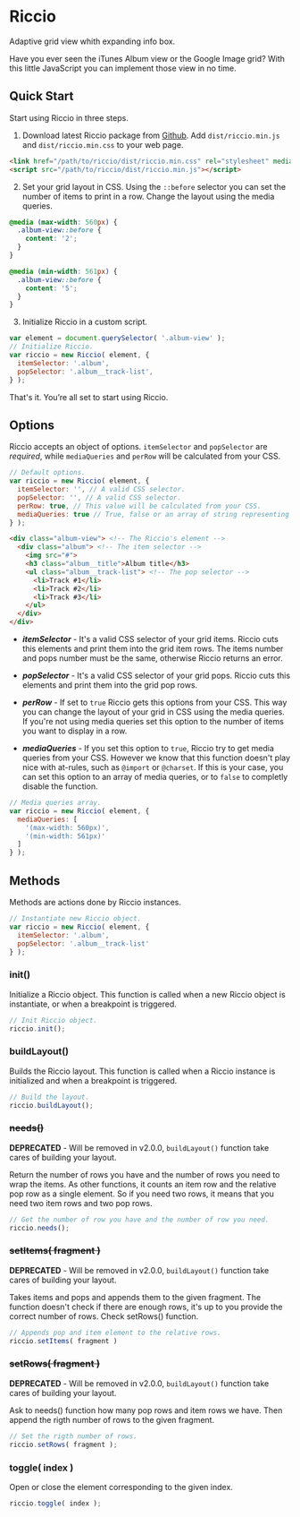 # Riccio

Adaptive grid view whith expanding info box.

Have you ever seen the iTunes Album view or the Google Image grid? With this
little JavaScript you can implement those view in no time.

## Quick Start

Start using Riccio in three steps.

1. Download latest Riccio package from [Github][de0e5714]. Add
`dist/riccio.min.js` and `dist/riccio.min.css` to your web page.
  ```html
  <link href="/path/to/riccio/dist/riccio.min.css" rel="stylesheet" media="screen">
  <script src="/path/to/riccio/dist/riccio.min.js"></script>
  ```

2. Set your grid layout in CSS. Using the `::before` selector you can set the
number of items to print in a row. Change the layout using the media queries.
  ```css
  @media (max-width: 560px) {
    .album-view::before {
      content: '2';
    }
  }

  @media (min-width: 561px) {
    .album-view::before {
      content: '5';
    }
  }
  ```

3. Initialize Riccio in a custom script.
  ```js
  var element = document.querySelector( '.album-view' );
  // Initialize Riccio.
  var riccio = new Riccio( element, {
    itemSelector: '.album',
    popSelector: '.album__track-list',
  } );
  ```

That's it. You’re all set to start using Riccio.

  [de0e5714]: https://github.com/OutlawPlz "Download"

## Options

Riccio accepts an object of options. `itemSelector` and `popSelector` are
*required*, while `mediaQueries` and `perRow` will be calculated from your CSS.

```js
// Default options.
var riccio = new Riccio( element, {
  itemSelector: '', // A valid CSS selector.
  popSelector: '', // A valid CSS selector.
  perRow: true, // This value will be calculated from your CSS.
  mediaQueries: true // True, false or an array of string representing the media queries.
} );
```

```html
<div class="album-view"> <!-- The Riccio's element -->
  <div class="album"> <!-- The item selector -->
    <img src="#">
    <h3 class="album__title">Album title</h3>
    <ul class="album__track-list"> <!-- The pop selector -->
      <li>Track #1</li>
      <li>Track #2</li>
      <li>Track #3</li>
    </ul>
  </div>
</div>
```

- ***itemSelector*** - It's a valid CSS selector of your grid items. Riccio cuts
this elements and print them into the grid item rows. The items number and pops
number must be the same, otherwise Riccio returns an error.

- ***popSelector*** - It's a valid CSS selector of your grid pops. Riccio cuts
this elements and print them into the grid pop rows.

- ***perRow*** - If set to `true` Riccio gets this options from your CSS. This
way you can change the layout of your grid in CSS using the media queries. If
you're not using media queries set this option to the number of items you want
to display in a row.

- ***mediaQueries*** - If you set this option to `true`, Riccio try to get media
queries from your CSS. However we know that this function doesn't play nice with
at-rules, such as `@import` or `@charset`. If this is your case, you can set
this option to an array of media queries, or to `false` to completly disable the
function.

```js
// Media queries array.
var riccio = new Riccio( element, {
  mediaQueries: [
    '(max-width: 560px)',
    '(min-width: 561px)'
  ]
} );
```

## Methods

Methods are actions done by Riccio instances.

```js
// Instantiate new Riccio object.
var riccio = new Riccio( element, {
  itemSelector: '.album',
  popSelector: '.album__track-list'
} );
```

### init()

Initialize a Riccio object. This function is called when a new Riccio object is
instantiate, or when a breakpoint is triggered.

```js
// Init Riccio object.
riccio.init();
```

### buildLayout()

Builds the Riccio layout. This function is called when a Riccio instance is
initialized and when a breakpoint is triggered.

```js
// Build the layout.
riccio.buildLayout();
```

### ~~needs()~~

**DEPRECATED** - Will be removed in v2.0.0, `buildLayout()` function take cares
of building your layout.

Return the number of rows you have and the number of rows you need to wrap the
items. As other functions, it counts an item row and the relative pop row as a
single element. So if you need two rows, it means that you need two item rows
and two pop rows.

```js
// Get the number of row you have and the number of row you need.
riccio.needs();
```

### ~~setItems( fragment )~~

**DEPRECATED** - Will be removed in v2.0.0, `buildLayout()` function take cares
of building your layout.

Takes items and pops and appends them to the given fragment. The
function doesn't check if there are enough rows, it's up to you provide the
correct number of rows. Check setRows() function.

```js
// Appends pop and item element to the relative rows.
riccio.setItems( fragment )
```

### ~~setRows( fragment )~~

**DEPRECATED** - Will be removed in v2.0.0, `buildLayout()` function take cares
of building your layout.

Ask to needs() function how many pop rows and item rows we have. Then append the
rigth number of rows to the given fragment.

```js
// Set the rigth number of rows.
riccio.setRows( fragment );
```

### toggle( index )

Open or close the element corresponding to the given index.

```js
riccio.toggle( index );
```
